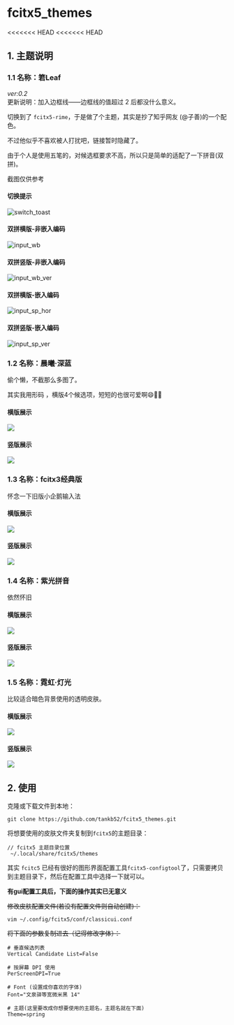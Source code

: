 # fcitx5_themes

<<<<<<< HEAD
<<<<<<< HEAD
## 1. 主题说明

### 1.1 名称：箬Leaf 
_ver:0.2_  
更新说明：加入边框线——边框线的值超过 2 后都没什么意义。

切换到了 `fcitx5-rime`，于是做了个主题，其实是抄了知乎网友  (@子善)的一个配色。

不过他似乎不喜欢被人打扰吧，链接暂时隐藏了。

由于个人是使用五笔的，对候选框要求不高，所以只是简单的适配了一下拼音(双拼)。

截图仅供参考

#### 切换提示



![switch_toast](screenshot/switch_toast.png)

#### 双拼横版-非嵌入编码

![input_wb](screenshot/input_in_hor.png)

#### 双拼竖版-非嵌入编码

![input_wb_ver](screenshot/input_in_ver.png)

#### 双拼横版-嵌入编码

![input_sp_hor](screenshot/input_out_hor.png)

#### 双拼竖版-嵌入编码

![input_sp_ver](screenshot/input_out_ver.png)

### 1.2 名称：晨曦·深蓝
偷个懒，不截那么多图了。

其实我用形码 ，横版4个候选项，短短的也很可爱啊😄🤏🏻
#### 横版展示

![](./screenshot/MorningBlue_ver.png)

#### 竖版展示
![](./screenshot/MorningBlue_hor.png)

### 1.3 名称：fcitx3经典版

怀念一下旧版小企鹅输入法

#### 横版展示

![](./screenshot/fcitx3Class_hor.png)

#### 竖版展示

![](./screenshot/fcitx3Class_ver.png)

### 1.4 名称：紫光拼音
依然怀旧
#### 横版展示

![](./screenshot/unispim_hor.png)

#### 竖版展示
![](./screenshot/unispim_ver.png)

### 1.5 名称：霓虹·灯光
比较适合暗色背景使用的透明皮肤。

#### 横版展示

![](./screenshot/Neonlight_hor.png)

#### 竖版展示
![](./screenshot/Neonlight_ver.png)

## 2. 使用

克隆或下载文件到本地：

```console
git clone https://github.com/tankb52/fcitx5_themes.git
```

将想要使用的皮肤文件夹复制到`fcitx5`的主题目录：

```console
// fcitx5 主题目录位置
 ~/.local/share/fcitx5/themes 
```

其实 `fcitc5` 已经有很好的图形界面配置工具`fcitx5-configtool`了，只需要拷贝到主题目录下，然后在配置工具中选择一下就可以。

**有gui配置工具后，下面的操作其实已无意义**  

~~修改皮肤配置文件(若没有配置文件则自动创建)：~~

```console
vim ~/.config/fcitx5/conf/classicui.conf
```

~~将下面的参数复制进去（记得修改字体）：~~

```apacheconf
# 垂直候选列表
Vertical Candidate List=False

# 按屏幕 DPI 使用
PerScreenDPI=True

# Font (设置成你喜欢的字体)
Font="文泉驿等宽微米黑 14"

# 主题(这里要改成你想要使用的主题名，主题名就在下面)
Theme=spring
```